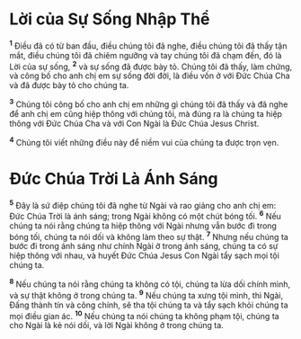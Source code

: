 # Lời của Sự Sống Nhập Thể
<sup><b>1</b></sup> Điều đã có từ ban đầu, điều chúng tôi đã nghe, điều chúng tôi đã thấy tận mắt, điều chúng tôi đã chiêm ngưỡng và tay chúng tôi đã chạm đến, đó là Lời của sự sống, <sup><b>2</b></sup> và sự sống đã được bày tỏ. Chúng tôi đã thấy, làm chứng, và công bố cho anh chị em sự sống đời đời, là điều vốn ở với Đức Chúa Cha và đã được bày tỏ cho chúng ta.

<sup><b>3</b></sup> Chúng tôi công bố cho anh chị em những gì chúng tôi đã thấy và đã nghe để anh chị em cũng hiệp thông với chúng tôi, mà đúng ra là chúng ta hiệp thông với Đức Chúa Cha và với Con Ngài là Đức Chúa Jesus Christ.

<sup><b>4</b></sup> Chúng tôi viết những điều này để niềm vui của chúng ta được trọn vẹn.


# Đức Chúa Trời Là Ánh Sáng
<sup><b>5</b></sup> Đây là sứ điệp chúng tôi đã nghe từ Ngài và rao giảng cho anh chị em: Đức Chúa Trời là ánh sáng; trong Ngài không có một chút bóng tối. <sup><b>6</b></sup> Nếu chúng ta nói rằng chúng ta hiệp thông với Ngài nhưng vẫn bước đi trong bóng tối, chúng ta nói dối và không làm theo sự thật. <sup><b>7</b></sup> Nhưng nếu chúng ta bước đi trong ánh sáng như chính Ngài ở trong ánh sáng, chúng ta có sự hiệp thông với nhau, và huyết Đức Chúa Jesus Con Ngài tẩy sạch mọi tội chúng ta.

<sup><b>8</b></sup> Nếu chúng ta nói rằng chúng ta không có tội, chúng ta lừa dối chính mình, và sự thật không ở trong chúng ta. <sup><b>9</b></sup> Nếu chúng ta xưng tội mình, thì Ngài, Đấng thành tín và công chính, sẽ tha tội chúng ta và tẩy sạch khỏi chúng ta mọi điều gian ác. <sup><b>10</b></sup> Nếu chúng ta nói chúng ta không phạm tội, chúng ta cho Ngài là kẻ nói dối, và lời Ngài không ở trong chúng ta.
